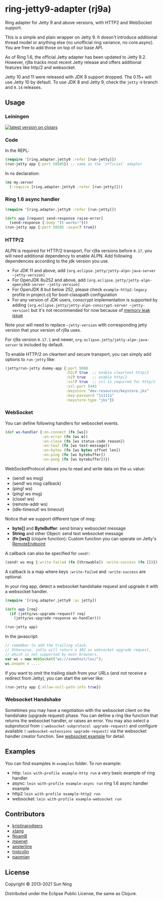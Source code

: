 # ring-jetty9-adapter (rj9a)

Ring adapter for Jetty 9 and above versions, with HTTP2 and WebSocket support.

This is a simple and plain wrapper on Jetty 9. It doesn't introduce
additional thread model or anything else (no unofficial ring variance,
no core.async). You are free to add those on top of our base API.

As of Ring 1.6, the official Jetty adapter has been updated to Jetty
9.2. However, rj9a tracks most recent Jetty release and offers
additional features like http/2 and websocket.

Jetty 10 and 11 were released with JDK 8 support dropped. The 0.15+ will use
Jetty 10 by default. To use JDK 8 and Jetty 9, check the `jetty-9` branch and
`0.14` releases.

## Usage

### Leiningen

[![latest version on clojars](http://clojars.org/info.sunng/ring-jetty9-adapter/latest-version.svg)](https://clojars.org/info.sunng/ring-jetty9-adapter)

### Code

In the REPL:

```clojure
(require '[ring.adapter.jetty9 :refer [run-jetty]])
(run-jetty app {:port 50505}) ;; same as the 'official' adapter
```

In ns declaration:

```clojure
(ns my.server
  (:require [ring.adapter.jetty9 :refer [run-jetty]]))
```

### Ring 1.6 async handler

```clojure
(require '[ring.adapter.jetty9 :refer [run-jetty]])

(defn app [request send-response raise-error]
  (send-response {:body "It works!"}))
(run-jetty app {:port 50505 :async? true})
```

### HTTP/2

ALPN is required for HTTP/2 transport, For rj9a versions before
`0.17`, you will need additional dependency to enable ALPN. Add
following dependencies according to the jdk version you use.

* For JDK 11 and above, add `[org.eclipse.jetty/jetty-alpn-java-server ~jetty-version]`
* For OpenJDK 8u252 and above, add `[org.eclipse.jetty/jetty-alpn-openjdk8-server ~jetty-version]`
* For OpenJDK 8 but below 252, please check `example-http2-legacy` profile
in project.clj for boot-classpath configuration
* For any version of JDK users, conscrypt implementation is supported by
adding `[org.eclipse.jetty/jetty-alpn-conscrypt-server ~jetty-version]` but it's not recommended for
now because of [memory leak issue](https://github.com/google/conscrypt/issues/835)

Note your will need to replace `~jetty-version` with corresponding jetty version that
your version of rj9a uses.

For rj9a version `0.17.1` and newer,
`org.eclipse.jetty/jetty-alpn-java-server` is included by default.

To enable HTTP/2 on cleartext and secure transport, you can simply add
options to `run-jetty` like:

```clojure
(jetty/run-jetty dummy-app {:port 5000
                            :h2c? true  ;; enable cleartext http/2
                            :h2? true   ;; enable http/2
                            :ssl? true  ;; ssl is required for http/2
                            :ssl-port 5443
                            :keystore "dev-resources/keystore.jks"
                            :key-password "111111"
                            :keystore-type "jks"})
```

### WebSocket

You can define following handlers for websocket events.

```clojure
(def ws-handler {:on-connect (fn [ws])
                 :on-error (fn [ws e])
                 :on-close (fn [ws status-code reason])
                 :on-text (fn [ws text-message])
                 :on-bytes (fn [ws bytes offset len])
                 :on-ping (fn [ws bytebuffer])
                 :on-pong (fn [ws bytebuffer])})
```

WebSocketProtocol allows you to read and write data on the `ws` value:

* (send! ws msg)
* (send! ws msg callback)
* (ping! ws)
* (ping! ws msg)
* (close! ws)
* (remote-addr ws)
* (idle-timeout! ws timeout)

Notice that we support different type of msg:

* **byte[]** and **ByteBuffer**: send binary websocket message
* **String** and other Object: send text websocket message
* **(fn [ws])** (clojure function): Custom function you can operate on
  Jetty's [RemoteEndpoint](http://download.eclipse.org/jetty/stable-9/apidocs/org/eclipse/jetty/websocket/api/RemoteEndpoint.html)

A callback can also be specified for `send!`:

```clojure
(send! ws msg {:write-failed (fn [throwable]) :write-success (fn [])})
```

A callback is a map where keys `:write-failed` and `:write-success`
are optional.

In your ring app, detect a websocket handshake request and upgrade it
with a websocket handler.

```clojure
(require '[ring.adapter.jetty9 :as jetty])

(defn app [req]
  (if (jetty/ws-upgrade-request? req)
    (jetty/ws-upgrade-response ws-handler)))

(run-jetty app)
```

In the javascript:
```javascript
// remember to add the trailing slash.
// Otherwise, jetty will return a 302 on websocket upgrade request,
// which is not supported by most browsers.
var ws = new WebSocket("ws://somehost/loc/");
ws.onopen = ....
```

If you want to omit the trailing slash from your URLs (and not receive
a redirect from Jetty), you can start the server like:
```clojure
(run-jetty app {:allow-null-path-info true})
```

### Websocket Handshake

Sometimes you may have a negotiation with the websocket client on the
handshake (upgrade request) phase. You can define a ring like function
that returns the websocket handler, or raises an error. You may also
select a subprotocol from `(:websocket-subprotocol upgrade-request)` and
configure available `(:websocket-extensions upgrade-request)` via the
websocket handler creator function. See [websocket
example](https://github.com/sunng87/ring-jetty9-adapter/blob/master/examples/rj9a/websocket.clj)
for detail.

## Examples

You can find examples in `examples` folder. To run example:

* http: `lein with-profile example-http run` a very basic
  example of ring handler
* async: `lein with-profile example-async run` ring 1.6 async
  handler example
* http2 `lein with-profile example-http2 run`
* websocket: `lein with-profile example-websocket run`

## Contributors

* [kristinarodgers](https://github.com/kristinarodgers)
* [xtang](https://github.com/xtang)
* [NoamB](https://github.com/NoamB)
* [mpenet](https://github.com/mpenet)
* [aesterline](https://github.com/aesterline)
* [trptcolin](https://github.com/trptcolin)
* [paomian](https://github.com/paomian)

## License

Copyright © 2013-2021 Sun Ning

Distributed under the Eclipse Public License, the same as Clojure.
